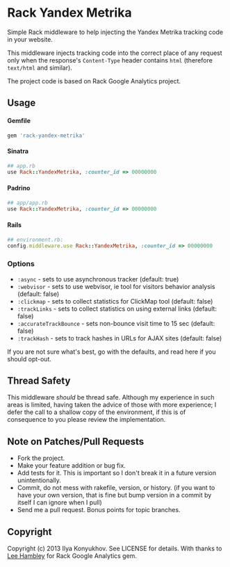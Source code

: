 # Rack Yandex Metrika

Simple Rack middleware to help injecting the Yandex Metrika tracking code in your website.

This middleware injects tracking code into the correct place of any request only when the response's `Content-Type` header contains `html` (therefore `text/html` and similar).

The project code is based on Rack Google Analytics project.

## Usage

#### Gemfile

```ruby
gem 'rack-yandex-metrika'
```

#### Sinatra

```ruby
## app.rb
use Rack::YandexMetrika, :counter_id => 00000000
```

#### Padrino

```ruby
## app/app.rb
use Rack::YandexMetrika, :counter_id => 00000000
```

#### Rails

```ruby
## environment.rb:
config.middleware.use Rack::YandexMetrika, :counter_id => 00000000
```

### Options

* `:async`                  -  sets to use asynchronous tracker (default: true)
* `:webvisor`               -  sets to use webvisor, ie tool for visitors behavior analysis (default: false)
* `:clickmap`               -  sets to collect statistics for ClickMap tool (default: false)
* `:trackLinks`             -  sets to collect statistics on using external links (default: false)
* `:accurateTrackBounce`    -  sets non-bounce visit time to 15 sec (default: false)
* `:trackHash`              -  sets to track hashes in URLs for AJAX sites (default: false)

If you are not sure what's best, go with the defaults, and read here if you should opt-out.

## Thread Safety

This middleware *should* be thread safe. Although my experience in such areas is limited, having taken the advice of those with more experience; I defer the call to a shallow copy of the environment, if this is of consequence to you please review the implementation.

## Note on Patches/Pull Requests

* Fork the project.
* Make your feature addition or bug fix.
* Add tests for it. This is important so I don't break it in a future version unintentionally.
* Commit, do not mess with rakefile, version, or history.
  (if you want to have your own version, that is fine but bump version in a commit by itself I can ignore when I pull)
* Send me a pull request. Bonus points for topic branches.

## Copyright

Copyright (c) 2013 Ilya Konyukhov. See LICENSE for details.
With thanks to [Lee Hambley](https://github.com/leehambley) for Rack Google Analytics gem.
